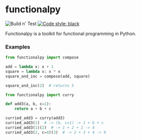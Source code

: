 # functionalpy #

![Build n' Test](https://github.com/dzordich/functionalpy/workflows/Build%20n'%20Test/badge.svg?branch=master)
[![Code style: black](https://img.shields.io/badge/code%20style-black-000000.svg)](https://github.com/psf/black)

Functionalpy is a toolkit for functional programming in Python. 


### Examples ###

```python
from functionalpy import compose

add = lambda x: x + 1
square = lambda x: x * x
square_and_inc = compose(add, square)

square_and_inc(2)  # returns 5
```

```python
from functionalpy import curry

def add3(a, b, c=1):
    return a + b + c

curried_add3 = curry(add3)
curried_add3(1)  # -> (b, c=1) -> 1 + b + c
curried_add3(1)(2)  # -> 1 + 2 + 1 -> 4
curried_add3(2, c=4)(3)  # -> 2 + 3 + 4 -> 9 
```
